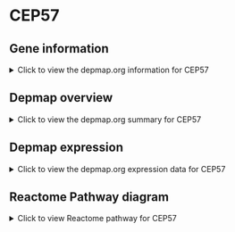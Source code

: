 <h1>CEP57</h1>

<h2>Gene information</h2>
<details>
  <summary>Click to view the depmap.org information for CEP57</summary>
  <iframe src="https://depmap.org/portal/gene/CEP57?tab=about" style="border:none;width:100%;height:800px"></iframe>
</details>

<h2>Depmap overview</h2>
<details>
  <summary>Click to view the depmap.org summary for CEP57</summary>
  <iframe src="https://depmap.org/portal/gene/CEP57?tab=overview" style="border:none;width:100%;height:800px"></iframe>
</details>

<h2>Depmap expression</h2>
<details>
  <summary>Click to view the depmap.org expression data for CEP57</summary>
  <iframe src="https://depmap.org/portal/gene/CEP57?tab=characterization" style="border:none;width:100%;height:800px"></iframe>
</details>



<h2>Reactome Pathway diagram</h2>
<details>
  <summary>Click to view Reactome pathway for CEP57</summary>
  <p>AURKA Activation by TPX2</p>
  <iframe src="https://reactome.org/PathwayBrowser/#/R-HSA-8854518" style="border:none;width:100%;height:800px"></iframe>
</details>



